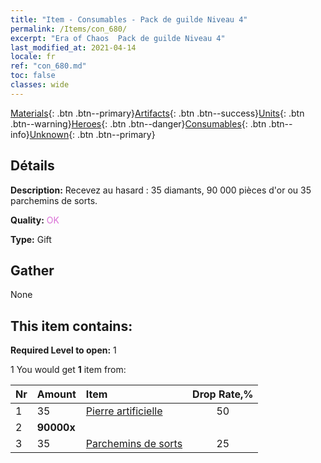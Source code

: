 ```yaml
---
title: "Item - Consumables - Pack de guilde Niveau 4"
permalink: /Items/con_680/
excerpt: "Era of Chaos  Pack de guilde Niveau 4"
last_modified_at: 2021-04-14
locale: fr
ref: "con_680.md"
toc: false
classes: wide
---
```

 [Materials](/fr/Items/){: .btn .btn--primary}[Artifacts](/fr/Items/Artifacts/){: .btn .btn--success}[Units](/fr/Items/Units/){: .btn .btn--warning}[Heroes](/fr/Items/Heroes/){: .btn .btn--danger}[Consumables](/fr/Items/Consumables/){: .btn .btn--info}[Unknown](/fr/Items/Unknown/){: .btn .btn--primary}

## Détails
 **Description:** Recevez au hasard : 35 diamants, 90 000 pièces d'or ou 35 parchemins de sorts.

 **Quality:** <span style="color: #DA70D6">OK</span>

 **Type:** Gift

## Gather

  None

## This item contains:

 **Required Level to open:** 1

 1 You would get **1** item  from:

  | Nr | Amount |     Item    | Drop Rate,% |
  |:---|:-------|:------------|:---------:|
  | 1 | 35 | [Pierre artificielle](/fr/Items/art_188/) | 50 | 
  | 2 |  **90000x** | <i class="fas fa-coins"/> |  | 25 | 
  | 3 | 35 | [Parchemins de sorts](/fr/Items/con_694/) | 25 | 

